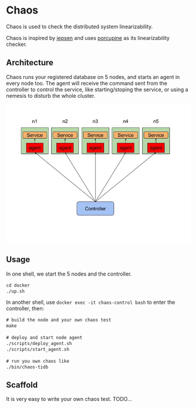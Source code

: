 # Chaos

Chaos is used to check the distributed system linearizability.

Chaos is inspired by [jepsen](https://github.com/jepsen-io/jepsen) and uses [porcupine](https://github.com/anishathalye/porcupine) as its linearizability checker.

## Architecture

Chaos runs your registered database on 5 nodes, and starts an agent in every node too. The agent will
receive the command sent from the controller to control the service, like starting/stoping the service, 
or using a nemesis to disturb the whole cluster.

![Architecture](./chaos.jpg)

## Usage

In one shell, we start the 5 nodes and the controller.

```
cd docker
./up.sh
```

In another shell, use `docker exec -it chaos-control bash` to enter the controller, then:

```
# build the node and your own chaos test
make

# deploy and start node agent
./scripts/deploy_agent.sh
./scripts/start_agent.sh

# run you own chaos like
./bin/chaos-tidb
```

## Scaffold

It is very easy to write your own chaos test. TODO...